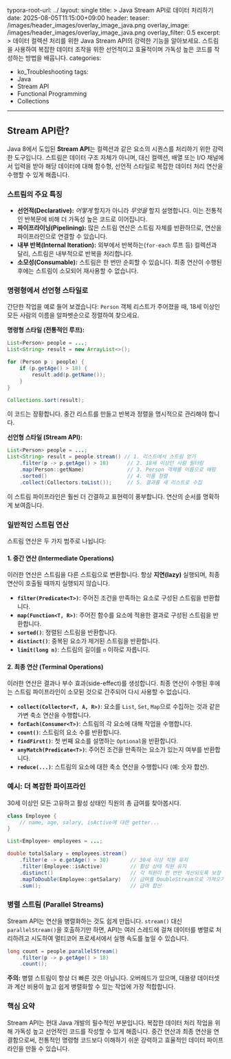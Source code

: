 typora-root-url: ../
layout: single
title: >
   Java Stream API로 데이터 처리하기
date: 2025-08-05T11:15:00+09:00
header:
   teaser: /images/header_images/overlay_image_java.png
   overlay_image: /images/header_images/overlay_image_java.png
   overlay_filter: 0.5
excerpt: >
    데이터 컬렉션 처리를 위한 Java Stream API의 강력한 기능을 알아보세요. 스트림을 사용하여 복잡한 데이터 조작을 위한 선언적이고 효율적이며 가독성 높은 코드를 작성하는 방법을 배웁니다.
categories:
  - ko_Troubleshooting
tags:
  - Java
  - Stream API
  - Functional Programming
  - Collections
---
## Stream API란?

Java 8에서 도입된 **Stream API**는 컬렉션과 같은 요소의 시퀀스를 처리하기 위한 강력한 도구입니다. 스트림은 데이터 구조 자체가 아니며, 대신 컬렉션, 배열 또는 I/O 채널에서 입력을 받아 해당 데이터에 대해 함수형, 선언적 스타일로 복잡한 데이터 처리 연산을 수행할 수 있게 해줍니다.

### 스트림의 주요 특징

- **선언적(Declarative):** *어떻게* 할지가 아니라 *무엇을* 할지 설명합니다. 이는 전통적인 반복문에 비해 더 가독성 높은 코드로 이어집니다.
- **파이프라이닝(Pipelining):** 많은 스트림 연산은 스트림 자체를 반환하므로, 연산을 파이프라인으로 연결할 수 있습니다.
- **내부 반복(Internal Iteration):** 외부에서 반복하는(`for-each` 루프 등) 컬렉션과 달리, 스트림은 내부적으로 반복을 처리합니다.
- **소모성(Consumable):** 스트림은 한 번만 순회할 수 있습니다. 최종 연산이 수행된 후에는 스트림이 소모되어 재사용할 수 없습니다.

### 명령형에서 선언형 스타일로

간단한 작업을 예로 들어 보겠습니다: `Person` 객체 리스트가 주어졌을 때, 18세 이상인 모든 사람의 이름을 알파벳순으로 정렬하여 찾으세요.

**명령형 스타일 (전통적인 루프):**
```java
List<Person> people = ...;
List<String> result = new ArrayList<>();

for (Person p : people) {
    if (p.getAge() > 18) {
        result.add(p.getName());
    }
}

Collections.sort(result);
```
이 코드는 장황합니다. 중간 리스트를 만들고 반복과 정렬을 명시적으로 관리해야 합니다.

**선언형 스타일 (Stream API):**
```java
List<Person> people = ...;
List<String> result = people.stream() // 1. 리스트에서 스트림 얻기
    .filter(p -> p.getAge() > 18)      // 2. 18세 이상인 사람 필터링
    .map(Person::getName)              // 3. Person 객체를 이름으로 매핑
    .sorted()                          // 4. 이름 정렬
    .collect(Collectors.toList());     // 5. 결과를 새 리스트로 수집
```
이 스트림 파이프라인은 훨씬 더 간결하고 표현력이 풍부합니다. 연산의 순서를 명확하게 보여줍니다.

### 일반적인 스트림 연산

스트림 연산은 두 가지 범주로 나뉩니다:

#### 1. 중간 연산 (Intermediate Operations)

이러한 연산은 스트림을 다른 스트림으로 변환합니다. 항상 **지연(lazy)** 실행되며, 최종 연산이 호출될 때까지 실행되지 않습니다.

- **`filter(Predicate<T>)`**: 주어진 조건을 만족하는 요소로 구성된 스트림을 반환합니다.
- **`map(Function<T, R>)`**: 주어진 함수를 요소에 적용한 결과로 구성된 스트림을 반환합니다.
- **`sorted()`**: 정렬된 스트림을 반환합니다.
- **`distinct()`**: 중복된 요소가 제거된 스트림을 반환합니다.
- **`limit(long n)`**: 스트림의 길이를 `n` 이하로 자릅니다.

#### 2. 최종 연산 (Terminal Operations)

이러한 연산은 결과나 부수 효과(side-effect)를 생성합니다. 최종 연산이 수행된 후에는 스트림 파이프라인이 소모된 것으로 간주되어 다시 사용할 수 없습니다.

- **`collect(Collector<T, A, R>)`**: 요소를 `List`, `Set`, `Map`으로 수집하는 것과 같은 가변 축소 연산을 수행합니다.
- **`forEach(Consumer<T>)`**: 스트림의 각 요소에 대해 작업을 수행합니다.
- **`count()`**: 스트림의 요소 수를 반환합니다.
- **`findFirst()`**: 첫 번째 요소를 설명하는 `Optional`을 반환합니다.
- **`anyMatch(Predicate<T>)`**: 주어진 조건을 만족하는 요소가 있는지 여부를 반환합니다.
- **`reduce(...)`**: 스트림의 요소에 대한 축소 연산을 수행합니다 (예: 숫자 합산).

### 예시: 더 복잡한 파이프라인

30세 이상인 모든 고유하고 활성 상태인 직원의 총 급여를 찾아봅시다.

```java
class Employee {
    // name, age, salary, isActive에 대한 getter...
}

List<Employee> employees = ...;

double totalSalary = employees.stream()
    .filter(e -> e.getAge() > 30)       // 30세 이상 직원 유지
    .filter(Employee::isActive)         // 활성 상태 직원 유지
    .distinct()                         // 각 직원이 한 번만 계산되도록 보장
    .mapToDouble(Employee::getSalary)   // 급여를 DoubleStream으로 가져오기
    .sum();                             // 급여 합산
```

### 병렬 스트림 (Parallel Streams)

Stream API는 연산을 병렬화하는 것도 쉽게 만듭니다. `stream()` 대신 `parallelStream()`을 호출하기만 하면, API는 여러 스레드에 걸쳐 데이터를 병렬로 처리하려고 시도하여 멀티코어 프로세서에서 실행 속도를 높일 수 있습니다.

```java
long count = people.parallelStream()
    .filter(p -> p.getAge() > 18)
    .count();
```

**주의:** 병렬 스트림이 항상 더 빠른 것은 아닙니다. 오버헤드가 있으며, 대용량 데이터셋과 계산 비용이 높고 쉽게 병렬화할 수 있는 작업에 가장 적합합니다.

### 핵심 요약

Stream API는 현대 Java 개발의 필수적인 부분입니다. 복잡한 데이터 처리 작업을 위해 가독성 높고 선언적인 코드를 작성할 수 있게 해줍니다. 중간 연산과 최종 연산을 연결함으로써, 전통적인 명령형 코드보다 이해하기 쉬운 강력하고 효율적인 데이터 파이프라인을 만들 수 있습니다.
